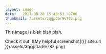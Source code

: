 ```yaml
---
layout: image
date:   2017-08-20 15:45:51 -0700
thumbnail: /assets/3qgp0ar9v78z.png
---
```

This image is blah blah blah.

Check it out:
![My helpful screenshot]({{ site.url }}/assets/3qgp0ar9v78z.png)